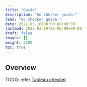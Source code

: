 ```yaml
---
title: "Guide"
description: "Go checker guide."
lead: "Go checker guide."
date: 2022-03-10T08:00:00+00:00
lastmod: 2022-03-10T08:00:00+00:00
draft: false
images: []
weight: 3100
toc: true
---
```


## Overview

TODO: refer [Tableau checker](https://github.com/tableauio/checker).
